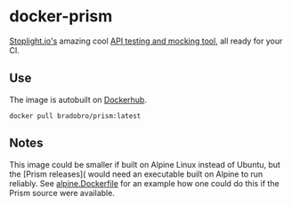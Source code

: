 # docker-prism

[Stoplight.io's](https://stoplight.io/) amazing cool [API testing and mocking tool](http://stoplight.io/platform/prism/), all ready for your CI.

## Use

The image is autobuilt on [Dockerhub](https://hub.docker.com/r/bradobro/prism/).

`docker pull bradobro/prism:latest`

## Notes

This image could be smaller if built on Alpine Linux instead of Ubuntu, but the [Prism releases]( would need an executable built on Alpine to run reliably. See [alpine.Dockerfile](./alpine.Dockerfile) for an example how one could do this if the Prism source were available.

